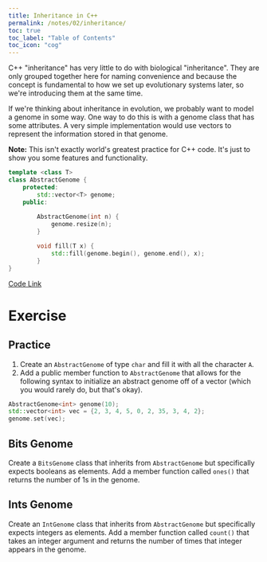 ```yaml
---
title: Inheritance in C++
permalink: /notes/02/inheritance/
toc: true
toc_label: "Table of Contents"
toc_icon: "cog"
---
```


C++ "inheritance" has very little to do with biological "inheritance". They are only grouped together here for naming convenience and because the concept is fundamental to how we set up evolutionary systems later, so we're introducing them at the same time. 

If we're thinking about inheritance in evolution, we probably want to model a genome in some way. One way to do this is with a genome class that has some attributes. A very simple implementation would use vectors to represent the information stored in that genome. 

**Note:** This isn't exactly world's greatest practice for C++ code. It's just to show you some features and functionality. 


```cpp
template <class T>
class AbstractGenome {
    protected:
        std::vector<T> genome;
    public:
        
        AbstractGenome(int n) {
            genome.resize(n);
        }

        void fill(T x) {
            std::fill(genome.begin(), genome.end(), x);
        }
}
```

[Code Link](https://github.com/alackles/CMSC-500-ST-23/tree/main/code/02)

# Exercise

## Practice

1. Create an `AbstractGenome` of type `char` and fill it with all the character `A`. 
2. Add a public member function to `AbstractGenome` that allows for the following syntax to initialize an abstract genome off of a vector (which you would rarely do, but that's okay).

```cpp
AbstractGenome<int> genome(10);
std::vector<int> vec = {2, 3, 4, 5, 0, 2, 35, 3, 4, 2};
genome.set(vec);
```


## Bits Genome 

Create a `BitsGenome` class that inherits from `AbstractGenome` but specifically expects booleans as elements. Add a member function called `ones()` that returns the number of 1s in the genome. 

## Ints Genome

Create an `IntGenome` class that inherits from `AbstractGenome` but specifically expects integers as elements. Add a member function called `count()` that takes an integer argument and returns the number of times that integer appears in the genome. 